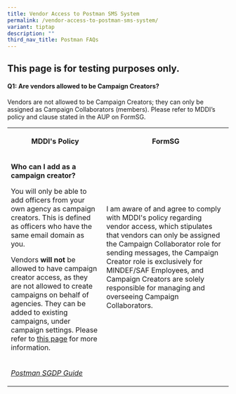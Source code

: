 ```yaml
---
title: Vendor Access to Postman SMS System
permalink: /vendor-access-to-postman-sms-system/
variant: tiptap
description: ""
third_nav_title: Postman FAQs
---
```

<h2>This page is for testing purposes only.</h2>
<p></p>
<h4>Q1: Are vendors allowed to be Campaign Creators?</h4>
<p>Vendors are not allowed to be Campaign Creators; they can only be assigned
as Campaign Collaborators (members). Please refer to MDDI’s policy and
clause stated in the AUP on FormSG.</p>
<table style="minWidth: 50px">
<colgroup>
<col>
<col>
</colgroup>
<tbody>
<tr>
<th rowspan="1" colspan="1">
<p>MDDI's Policy</p>
</th>
<th rowspan="1" colspan="1">
<p>FormSG</p>
</th>
</tr>
<tr>
<td rowspan="1" colspan="1">
<p><strong>Who can I add as a campaign creator?</strong>
</p>
<p>You will only be able to add officers from your own agency as campaign
creators. This is defined as officers who have the same email domain as
you.</p>
<p></p>
<p>Vendors <strong>will not</strong> be allowed to have campaign creator access,
as they are not allowed to create campaigns on behalf of agencies. They
can be added to existing campaigns, under campaign settings. Please refer
to <a href="https://postman-v2.guides.gov.sg/postman-v2-admin-portal-for-api-users-mop/campaign-settings#settings-members" rel="noopener" target="_blank"><u>this page</u></a> for
more information.</p>
<p></p>
</td>
<td rowspan="1" colspan="1">
<p>I am aware of and agree to comply with MDDI's policy regarding vendor
access, which stipulates that vendors can only be assigned the Campaign
Collaborator role for sending messages, the Campaign Creator role is exclusively
for MINDEF/SAF Employees, and Campaign Creators are solely responsible
for managing and overseeing Campaign Collaborators.</p>
</td>
</tr>
<tr>
<td rowspan="1" colspan="1">
<p><em><a href="https://docs.developer.tech.gov.sg/docs/postman-sgdp-guide/campaign-create-access" rel="noopener nofollow" target="_blank">Postman SGDP Guide</a></em>
</p>
</td>
<td rowspan="1" colspan="1">
<p></p>
</td>
</tr>
</tbody>
</table>
<p></p>